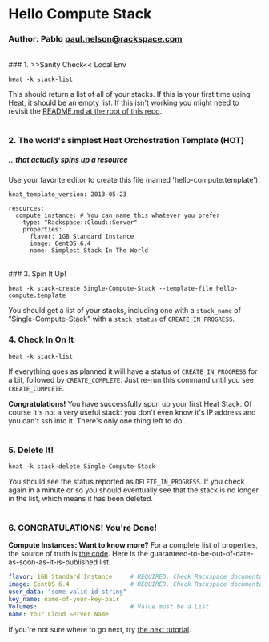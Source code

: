 # Hello Compute Stack
### Author: Pablo <paul.nelson@rackspace.com>
</br>
### 1. >>Sanity Check<< Local Env

```shell
heat -k stack-list
```

This should return a list of all of your stacks. If this is your first time using Heat, it should be an empty list. If this isn't working you might need to revisit the [README.md at the root of this repo](/).
</br>
</br>
### 2. The world's simplest Heat Orchestration Template (HOT)
##### _...that actually spins up a resource_

Use your favorite editor to create this file (named 'hello-compute.template'):

```shell
heat_template_version: 2013-05-23

resources:
  compute_instance: # You can name this whatever you prefer
    type: "Rackspace::Cloud::Server"
    properties:
      flavor: 1GB Standard Instance
      image: CentOS 6.4
      name: Simplest Stack In The World
```
</br>
### 3. Spin It Up!

```shell
heat -k stack-create Single-Compute-Stack --template-file hello-compute.template
```

You should get a list of your stacks, including one with a `stack_name` of "Single-Compute-Stack" with a `stack_status` of `CREATE_IN_PROGRESS`.
</br>
### 4. Check In On It

```shell
heat -k stack-list
```

If everything goes as planned it will have a status of `CREATE_IN_PROGRESS` for a bit, followed by `CREATE_COMPLETE`. Just re-run this command until you see `CREATE_COMPLETE`.

__Congratulations!__ You have successfully spun up your first Heat Stack. Of course it's not a very useful stack: you don't even know it's IP address and you can't ssh into it. There's only one thing left to do...
</br>
</br>
### 5. Delete It!

```shell
heat -k stack-delete Single-Compute-Stack
```

You should see the status reported as `DELETE_IN_PROGRESS`. If you check again in a minute or so you should eventually see that the stack is no longer in the list, which means it has been deleted.
</br>
</br>
### 6. CONGRATULATIONS! You're Done!

__Compute Instances: Want to know more?__ For a complete list of properties, the source of truth is [the code](https://github.com/openstack/heat/blob/master/contrib/rackspace/heat/engine/plugins/cloud_server.py). Here is the guaranteed-to-be-out-of-date-as-soon-as-it-is-published list:

```yaml
flavor: 1GB Standard Instance     # REQUIRED. Check Rackspace documentation for valid flavors.
image: CentOS 6.4                 # REQUIRED. Check Rackspace documentation for valid images.
user_data: "some-valid-id-string"
key_name: name-of-your-key-pair
Volumes:                          # Value must be a List.
name: Your Cloud Server Name
```

If you're not sure where to go next, try [the next tutorial](/102.Hello-CloudLB).
